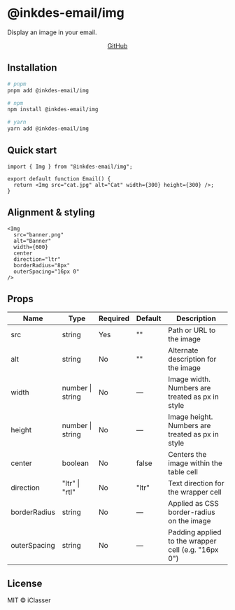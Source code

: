 # @inkdes-email/img
Display an image in your email.
<br />


<div style='text-align:center'>
  <a href='https://github.com/iClasser/inkdes-email-comps'>GitHub<a>
  </hr>
</div>

## Installation

```bash
# pnpm
pnpm add @inkdes-email/img

# npm
npm install @inkdes-email/img

# yarn
yarn add @inkdes-email/img
```

## Quick start

```tsx
import { Img } from "@inkdes-email/img";

export default function Email() {
  return <Img src="cat.jpg" alt="Cat" width={300} height={300} />;
}
```

## Alignment & styling

```tsx
<Img
  src="banner.png"
  alt="Banner"
  width={600}
  center
  direction="ltr"
  borderRadius="8px"
  outerSpacing="16px 0"
/>
```

## Props

| Name         | Type                 | Required | Default | Description                                        |
| ------------ | -------------------- | -------- | ------- | -------------------------------------------------- |
| src          | string               | Yes      | ""      | Path or URL to the image                           |
| alt          | string               | No       | ""      | Alternate description for the image                |
| width        | number \| string     | No       | —       | Image width. Numbers are treated as px in style    |
| height       | number \| string     | No       | —       | Image height. Numbers are treated as px in style   |
| center       | boolean              | No       | false   | Centers the image within the table cell            |
| direction    | "ltr" \| "rtl"       | No       | "ltr"   | Text direction for the wrapper cell                |
| borderRadius | string               | No       | —       | Applied as CSS border-radius on the image          |
| outerSpacing | string               | No       | —       | Padding applied to the wrapper cell (e.g. "16px 0") |

## License

MIT © iClasser


